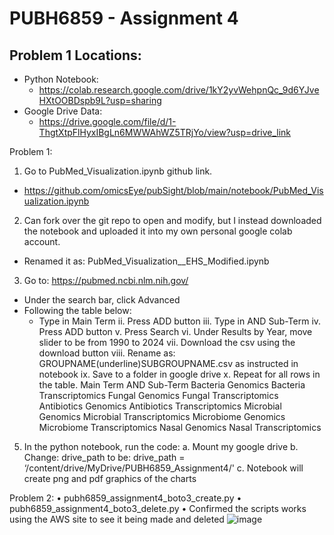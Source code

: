 # PUBH6859 - Assignment 4

## Problem 1 Locations:
* Python Notebook:
  * https://colab.research.google.com/drive/1kY2yvWehpnQc_9d6YJveHXtOOBDspb9L?usp=sharing
* Google Drive Data:
  * https://drive.google.com/file/d/1-ThgtXtpFlHyxIBgLn6MWWAhWZ5TRjYo/view?usp=drive_link 

Problem 1:
1. Go to PubMed_Visualization.ipynb github link.
  * https://github.com/omicsEye/pubSight/blob/main/notebook/PubMed_Visualization.ipynb 
2. Can fork over the git repo to open and modify, but I instead downloaded the notebook and uploaded it into my own personal google colab account.
  * Renamed it as: PubMed_Visualization__EHS_Modified.ipynb
3.	Go to: https://pubmed.ncbi.nlm.nih.gov/
  * Under the search bar, click Advanced
  * Following the table below:
    * Type in Main Term
ii.	Press ADD button
iii.	Type in AND Sub-Term
iv.	Press ADD button
v.	Press Search
vi.	Under Results by Year, move slider to be from 1990 to 2024
vii.	Download the csv using the download button
viii.	Rename as: GROUPNAME(underline)SUBGROUPNAME.csv as instructed in notebook
ix.	Save to a folder in google drive
x.	Repeat for all rows in the table.
Main Term	AND Sub-Term
Bacteria	Genomics
Bacteria	Transcriptomics
Fungal	Genomics
Fungal	Transcriptomics
Antibiotics	Genomics
Antibiotics	Transcriptomics
Microbial	Genomics
Microbial	Transcriptomics
Microbiome	Genomics
Microbiome	Transcriptomics
Nasal	Genomics
Nasal	Transcriptomics
5.	In the python notebook, run the code:
a.	Mount my google drive
b.	Change: drive_path to be: 
drive_path = ‘/content/drive/MyDrive/PUBH6859_Assignment4/'
c.	Notebook will create png and pdf graphics of the charts





Problem 2:
•	pubh6859_assignment4_boto3_create.py
•	pubh6859_assignment4_boto3_delete.py
•	Confirmed the scripts works using the AWS site to see it being made and deleted
![image](https://github.com/ehsung/PUBH6859_Assignment4/assets/11777528/c06e71b3-500a-4ba4-9f8f-ddf28eb30d7c)
